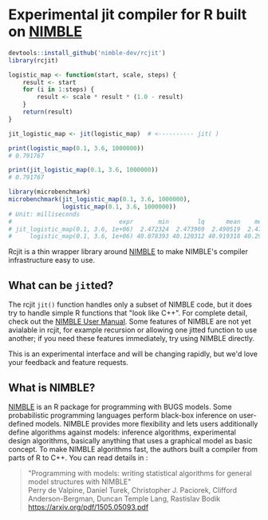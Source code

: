 # Experimental jit compiler for R built on [NIMBLE](http://r-nimble.org)

```r
devtools::install_github('nimble-dev/rcjit')
library(rcjit)

logistic_map <- function(start, scale, steps) {
    result <- start
    for (i in 1:steps) {
        result <- scale * result * (1.0 - result)
    }
    return(result)
}

jit_logistic_map <- jit(logistic_map)  # <---------- jit( )

print(logistic_map(0.1, 3.6, 1000000))
# 0.791767

print(jit_logistic_map(0.1, 3.6, 1000000))
# 0.791767

library(microbenchmark)
microbenchmark(jit_logistic_map(0.1, 3.6, 1000000),
               logistic_map(0.1, 3.6, 1000000))
# Unit: milliseconds
#                              expr       min        lq      mean    median       uq       max neval
# jit_logistic_map(0.1, 3.6, 1e+06)  2.472324  2.473969  2.490519  2.476032  2.49078  2.890946   100
#     logistic_map(0.1, 3.6, 1e+06) 40.078393 40.120312 40.919318 40.298471 41.74336 47.068705   100
```

Rcjit is a thin wrapper library around [NIMBLE](http://r-nimble.org)
to make NIMBLE's compiler infrastructure easy to use.

## What can be `jit`ted?

The rcjit `jit()` function handles only a subset of NIMBLE code,
but it does try to handle simple R functions that "look like C++".
For complete detail, check out the [NIMBLE User Manual](https://r-nimble.org/manuals/NimbleUserManual.pdf).
Some features of NIMBLE are not yet avialable in rcjit, for example recursion or allowing
one jitted function to use another; if you need these features immediately, try using NIMBLE directly.

This is an experimental interface and will be changing rapidly,
but we'd love your feedback and feature requests.

## What is NIMBLE?

[NIMBLE](http://r-nimble.org) is an R package for programming with BUGS
models.
Some probabilistic programming languages perform black-box inference on
user-defined models.
NIMBLE provides more flexibility and lets users additionally define algorithms
against models: inference algorithms, experimental design algorithms, basically
anything that uses a graphical model as basic concept.
To make NIMBLE algorithms fast, the authors built a compiler from parts of R to C++.
You can read details in :

> "Programming with models: writing statistical algorithms for general model structures with NIMBLE" <br/>
> Perry de Valpine, Daniel Turek, Christopher J. Paciorek, Clifford Anderson-Bergman, Duncan Temple Lang, Rastislav Bodik <br/>
> https://arxiv.org/pdf/1505.05093.pdf

